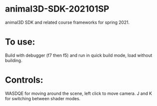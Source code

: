 # animal3D-SDK-202101SP
animal3D SDK and related course frameworks for spring 2021.

# To use:
Build with debugger (f7 then f5) and run in quick build mode, load without building.
# Controls:
WASDQE for moving around the scene, left click to move camera. J and K for switching between shader modes.
